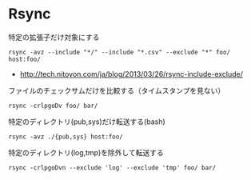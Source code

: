 # Rsync

特定の拡張子だけ対象にする

```
rsync -avz --include "*/" --include "*.csv" --exclude "*" foo/ host:foo/
```

- http://tech.nitoyon.com/ja/blog/2013/03/26/rsync-include-exclude/

ファイルのチェックサムだけを比較する（タイムスタンプを見ない）

```
rsync -crlpgoDv foo/ bar/
```

特定のディレクトリ(pub,sys)だけ転送する(bash)

```
rsync -avz ./{pub,sys} host:foo/
```

特定のディレクトリ(log,tmp)を除外して転送する

```
rsync -crlpgoDvn --exclude 'log' --exclude 'tmp' foo/ bar/
```
